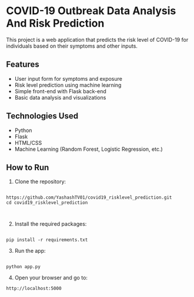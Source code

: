 
# COVID-19 Outbreak Data Analysis And Risk Prediction

This project is a web application that predicts the risk level of COVID-19 for individuals based on their symptoms and other inputs.

## Features

- User input form for symptoms and exposure
- Risk level prediction using machine learning
- Simple front-end with Flask back-end
- Basic data analysis and visualizations

## Technologies Used

- Python
- Flask
- HTML/CSS
- Machine Learning (Random Forest, Logistic Regression, etc.)

## How to Run

1. Clone the repository:
```

https://github.com/YashashTV01/covid19_risklevel_prediction.git
cd covid19_risklevel_prediction



```

2. Install the required packages:
```

pip install -r requirements.txt

```

3. Run the app:
```

python app.py

```

4. Open your browser and go to:
```
http://localhost:5000
```



